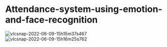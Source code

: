 # Attendance-system-using-emotion-and-face-recognition
![vlcsnap-2022-06-09-15h15m37s467](https://user-images.githubusercontent.com/56028094/173056754-87610748-6dea-467d-8b7b-f3e64229c72b.png)
![vlcsnap-2022-06-09-15h16m25s762](https://user-images.githubusercontent.com/56028094/173056778-62f693b1-4004-4965-b1aa-9e177aef973b.png)
